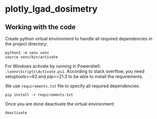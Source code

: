 # plotly_lgad_dosimetry

## Working with the code

Create python virtual environment to handle all required dependencies in the project directory:

```
python3 -m venv venv
source venv/bin/activate
```

For Windows activate by running in Powershell: `.\venv\Scripts\Activate.ps1`.
According to stack overflow, you need setuptools>=62 and pip>=21.3 to be able to install the requirements.

We use `requirements.txt` file to specify all required dependencies:

```
pip install -r requirements.txt
```

Once you are done deactivate the virtual environment:

```
deactivate
```